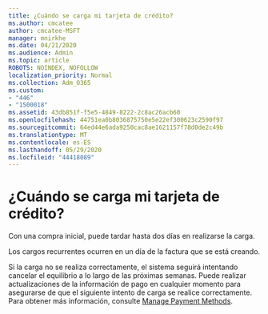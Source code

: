 ```yaml
---
title: ¿Cuándo se carga mi tarjeta de crédito?
ms.author: cmcatee
author: cmcatee-MSFT
manager: mnirkhe
ms.date: 04/21/2020
ms.audience: Admin
ms.topic: article
ROBOTS: NOINDEX, NOFOLLOW
localization_priority: Normal
ms.collection: Adm_O365
ms.custom:
- "446"
- "1500018"
ms.assetid: 43db851f-f5e5-4849-8222-2c8ac26acb60
ms.openlocfilehash: 44751ea0b8036875750e5e22ef300623c2590f97
ms.sourcegitcommit: 64ed44e6ada9250cac8ae1621157f78d0de2c49b
ms.translationtype: MT
ms.contentlocale: es-ES
ms.lasthandoff: 05/29/2020
ms.locfileid: "44418089"
---
```

# <a name="when-is-my-credit-card-charged"></a>¿Cuándo se carga mi tarjeta de crédito?

Con una compra inicial, puede tardar hasta dos días en realizarse la carga.
  
Los cargos recurrentes ocurren en un día de la factura que se está creando.
  
Si la carga no se realiza correctamente, el sistema seguirá intentando cancelar el equilibrio a lo largo de las próximas semanas. Puede realizar actualizaciones de la información de pago en cualquier momento para asegurarse de que el siguiente intento de carga se realice correctamente. Para obtener más información, consulte [Manage Payment Methods](https://docs.microsoft.com/microsoft-365/commerce/billing-and-payments/manage-payment-methods).